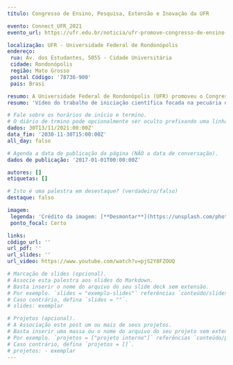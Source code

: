 ```yaml
---
título: Congresso de Ensino, Pesquisa, Extensão e Inovação da UFR

evento: Connect_UFR_2021
evento_url: https://ufr.edu.br/noticia/ufr-promove-congresso-de-ensino-pesquisa-extensao-e-inovacao-da-ufr-connect-ufr-2021/

localização: UFR - Universidade Federal de Rondonópolis
endereço:
 rua: Av. dos Estudantes, 5055 - Cidade Universitária
 cidade: Rondonópolis
 região: Mato Grosso
 postal Código: '78736-900'
 pais: Brasi

resumo: A Universidade Federal de Rondonópolis (UFR) promoveu o Congresso de Ensino, Pesquisa, Extensão e Inovação da UFR (Connect UFR 2021).
resumo: 'Vídeo do trabalho de iniciação científica focada na pecuária de precisão utilizando visão computacional, apresentado no Congresso de Ensino, Pesquisa, Extensão e Inovação “UFR - Connect_UFR_2021”. Realizado na Universidade Federal de Rondonópolis, orientado pelo professor Dr. Jofran Luiz de Oliveira.'

# Fale sobre os horários de início e termino.
# O diário de trmino pode opcionalmente ser oculto prefixando uma linha com `#`.
dados: 30T13/11/2021:00:00Z'
data_fim: '2030-11-30T15:00:00Z'
all_day: falso

# Agenda a data de publicação da página (NÃO a data de conversação).
dados de publicação: '2017-01-01T00:00:00Z'

autores: []
etiquetas: []

# Isto é uma palestra em desestaque? (verdadeiro/falso)
destaque: falso

imagem:
 legenda: 'Crédito da imagem: [**Desmontar**](https://unsplash.com/photos/bzdhc5b3Bxs)'
 ponto_focal: Certo

links:
côdigo_url: ''
url_pdf: ''
url_slides: ''
url_video: https://www.youtube.com/watch?v=pjS2Y8FZOUQ

# Marcação de slides (opcional).
# Associe esta palestra aos slides do Markdown.
# Basta inserir o nome do arquivo do seu slide deck sem extensão.
# Por exemplo. `slides = "exemplo-slides"` referências `conteúdo/slides/exemplo-slides.md`.
# Caso contrário, defina `slides = ""`.
# slides: exemplar

# Projetos (opcional).
# A Associação este post um ou mais de seus projetos.
# Basta inserir uma massa ou o nome do arquivo do seu projeto sem extensão.
# Por exemplo. `projetos = ["projeto interno"]` referências `conteúdo/projeto/aprendizagem profunda/index.md`.
# Caso contrário, defina `projetos = []`.
# projetos: - exemplar
---
```


